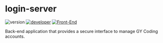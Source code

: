 # login-server

![version](https://img.shields.io/badge/version-1.0.0-magenta?style=for-the-badge)
[![developer](https://img.shields.io/badge/developed-GYCoding-purple?style=for-the-badge)](https://gycoding.com)
[![Front-End](https://img.shields.io/badge/Front-End-Front-Page-magenta?style=for-the-badge)]([https://gycoding.com](https://github.com/GY-CODING/login-front))

Back-end application that provides a secure interface to manage GY Coding accounts.
